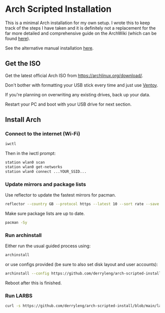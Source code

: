# Arch Scripted Installation

This is a minimal Arch installation for my own setup. I wrote this to keep track of the steps I have taken and it is definitely not a replacement for the far more detailed and comprehensive guide on the ArchWiki (which can be found [here](https://wiki.archlinux.org/title/Installation_guide)).

See the alternative manual installation [here](https://github.com/derryleng/arch-manual-install).

## Get the ISO

Get the latest official Arch ISO from
https://archlinux.org/download/.

Don't bother with formatting your USB stick every time and just use [Ventoy](https://www.ventoy.net/en/doc_start.html). 

If you're planning on overwriting any existing drives, back up your data.

Restart your PC and boot with your USB drive for next section.

## Install Arch

### Connect to the internet (Wi-Fi)

```bash
iwctl
```

Then in the iwctl prompt:

```bash
station wlan0 scan
station wlan0 get-networks
station wlan0 connect ...YOUR_SSID...
```

### Update mirrors and package lists

Use reflector to update the fastest mirrors for pacman.

```bash
reflector --country GB --protocol https --latest 10 --sort rate --save /etc/pacman.d/mirrorlist
```

Make sure package lists are up to date.

```bash
pacman -Sy
```

### Run archinstall

Either run the usual guided process using:

```bash
archinstall
```

or use configs provided (be sure to also set disk layout and user accounts):

```bash
archinstall --config https://github.com/derryleng/arch-scripted-install/blob/main/archinstall_configs.json
```

Reboot after this is finished.

### Run LARBS

```bash
curl -s https://github.com/derryleng/arch-scripted-install/blob/main/larbs.sh | sh -s
```
